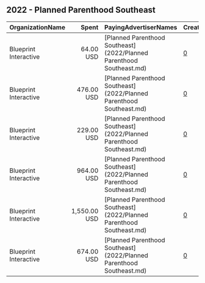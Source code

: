 ## 2022 - Planned Parenthood Southeast 
|OrganizationName|Spent|PayingAdvertiserNames|CreativeUrls|Impressions|Genders|AgeBrackets|CountryCodes|BillingAddresses|CandidateBallotInformation|
|:---|---:|:---|:---|---:|:---|:---|:---|:---|:---|
|Blueprint Interactive|64.00 USD|[Planned Parenthood Southeast](2022/Planned Parenthood Southeast.md)|[0](https://www.snap.com/political-ads/asset/adbdc2fd4a1550258904231fd4581f70bbf79f0be6f8bf2373a1088d7cfca73b?mediaType=png)|2,768||18-23|united states|"1730 Rhode Island Ave NW Suite 1014,Washington,20036,US"||
|Blueprint Interactive|476.00 USD|[Planned Parenthood Southeast](2022/Planned Parenthood Southeast.md)|[0](https://www.snap.com/political-ads/asset/18ac457d02f257476a8c750a759f496554633e7b579a549e5056a59bcd1cd0b6?mediaType=png)|26,605||18-23|united states|"1730 Rhode Island Ave NW Suite 1014,Washington,20036,US"||
|Blueprint Interactive|229.00 USD|[Planned Parenthood Southeast](2022/Planned Parenthood Southeast.md)|[0](https://www.snap.com/political-ads/asset/c224a5e7db90c81736438ab1e1fc5f51e588a030844566cd674ada83ed6ee890?mediaType=png)|12,267||18-23|united states|"1730 Rhode Island Ave NW Suite 1014,Washington,20036,US"||
|Blueprint Interactive|964.00 USD|[Planned Parenthood Southeast](2022/Planned Parenthood Southeast.md)|[0](https://www.snap.com/political-ads/asset/ad3806eb3513876104956ce01bac40649235c0c2d11027341ef5c660ba6d446e?mediaType=png)|51,755||20-34|united states|"1730 Rhode Island Ave NW Suite 1014,Washington,20036,US"||
|Blueprint Interactive|1,550.00 USD|[Planned Parenthood Southeast](2022/Planned Parenthood Southeast.md)|[0](https://www.snap.com/political-ads/asset/b3aabfd82f613b0208d937d989cbb77984dc3dd2b464743492aabf155fb11422?mediaType=png)|89,775||18-23|united states|"1730 Rhode Island Ave NW Suite 1014,Washington,20036,US"||
|Blueprint Interactive|674.00 USD|[Planned Parenthood Southeast](2022/Planned Parenthood Southeast.md)|[0](https://www.snap.com/political-ads/asset/92a4ff7fd4ab43ca784d155dab61f0144049e17a48bd996d66d119068665451c?mediaType=png)|34,417||20-34|united states|"1730 Rhode Island Ave NW Suite 1014,Washington,20036,US"||
